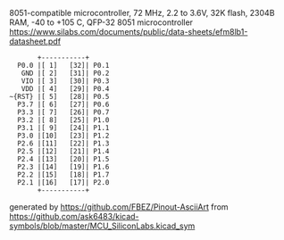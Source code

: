 8051-compatible microcontroller, 72 MHz, 2.2 to 3.6V, 32K flash, 2304B RAM, -40 to +105 C, QFP-32
8051 microcontroller
https://www.silabs.com/documents/public/data-sheets/efm8lb1-datasheet.pdf


	       +-----------+
	  P0.0 |[ 1]   [32]| P0.1
	   GND |[ 2]   [31]| P0.2
	   VIO |[ 3]   [30]| P0.3
	   VDD |[ 4]   [29]| P0.4
	~{RST} |[ 5]   [28]| P0.5
	  P3.7 |[ 6]   [27]| P0.6
	  P3.3 |[ 7]   [26]| P0.7
	  P3.2 |[ 8]   [25]| P1.0
	  P3.1 |[ 9]   [24]| P1.1
	  P3.0 |[10]   [23]| P1.2
	  P2.6 |[11]   [22]| P1.3
	  P2.5 |[12]   [21]| P1.4
	  P2.4 |[13]   [20]| P1.5
	  P2.3 |[14]   [19]| P1.6
	  P2.2 |[15]   [18]| P1.7
	  P2.1 |[16]   [17]| P2.0
	       +-----------+


generated by https://github.com/FBEZ/Pinout-AsciiArt from https://github.com/ask6483/kicad-symbols/blob/master/MCU_SiliconLabs.kicad_sym